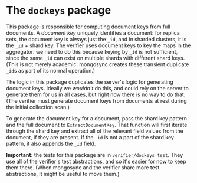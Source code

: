 # The `dockeys` package

This package is responsible for computing document keys from full documents. A _document key_
uniquely identifies a document: for replica sets, the document key is always just the `_id`, and in
sharded clusters, it is the `_id` + shard key. The verifier uses document keys to key the maps in
the aggregator: we need to do this because keying by `_id` is not sufficient, since the same `_id`
can exist on multiple shards with different shard keys. (This is not merely academic: mongosync
creates these transient duplicate `_id`s as part of its normal operation.)

The logic in this package duplicates the server's logic for generating document keys. Ideally we
_wouldn't_ do this, and could rely on the server to generate them for us in all cases, but right now
there is no way to do that. (The verifier must generate document keys from documents at rest during
the initial collection scan.)

To generate the document key for a document, pass the shard key pattern and the full document to
`ExtractDocumentKey`. That function will first iterate through the shard key and extract all of the
relevant field values from the document, if they are present. If the `_id` is not a part of the
shard key pattern, it also appends the `_id` field.

**Important:** the tests for this package are in `verifier/dockeys_test`. They use all of the
verifier's test abstractions, and so it's easier for now to keep them there. (When mongosync and the
verifier share more test abstractions, it might be useful to move them.)
